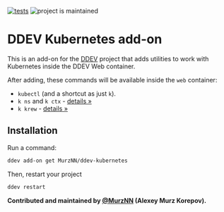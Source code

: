 [![tests](https://github.com/MurzNN/ddev-kubernetes/actions/workflows/tests.yml/badge.svg)](https://github.com/MurzNN/ddev-kubernetes/actions/workflows/tests.yml) ![project is maintained](https://img.shields.io/maintenance/yes/2025.svg)

# DDEV Kubernetes add-on <!-- omit in toc -->

This is an add-on for the [DDEV](https://ddev.readthedocs.io) project that adds utilities to work with Kubernetes inside the DDEV Web container.

After adding, these commands will be available inside the `web` container:
- `kubectl` (and a shortcut as just `k`).
- `k ns` and `k ctx` - [details »](https://github.com/ahmetb/kubectx)
- `k krew` - [details »](https://krew.sigs.k8s.io/)

## Installation

Run a command:

```sh
ddev add-on get MurzNN/ddev-kubernetes
```

Then, restart your project

```sh
ddev restart
```

**Contributed and maintained by  [@MurzNN](https://github.com/MurzNN) (Alexey Murz Korepov).**
